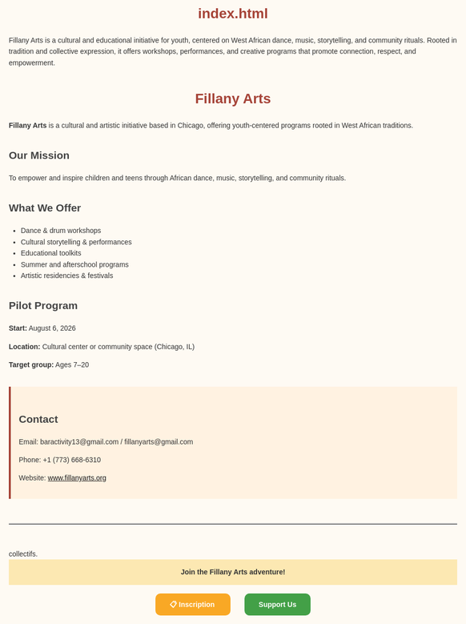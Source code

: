 # index.html
Fillany Arts is a cultural and educational initiative for youth, centered on West African dance, music, storytelling, and community rituals. Rooted in tradition and collective expression, it offers workshops, performances, and creative programs that promote connection, respect, and empowerment.
<!DOCTYPE html>
<html lang="en">
<head>
  <meta charset="UTF-8" />
  <meta name="viewport" content="width=device-width, initial-scale=1.0"/>
  <title>Fillany Arts</title>
  <style>
    body {
      font-family: Arial, sans-serif;
      line-height: 1.6;
      padding: 2rem;
      max-width: 900px;
      margin: auto;
      background-color: #fefaf3;
      color: #333;
    }
    h1 {
      color: #a64438;
      text-align: center;
    }
    h2 {
      color: #444;
      margin-top: 2rem;
    }
    ul {
      padding-left: 1.5rem;
    }
    .contact {
      background: #fff2e1;
      padding: 1rem;
      border-left: 4px solid #a64438;
      margin-top: 2rem;
    }
    hr {
      margin: 3rem 0;
      border: none;
      border-top: 2px solid #ddd;
    }
  </style>
</head>
<body>

  <h1>Fillany Arts</h1>

  <p><strong>Fillany Arts</strong> is a cultural and artistic initiative based in Chicago, offering youth-centered programs rooted in West African traditions.</p>

  <h2>  Our Mission</h2>
  <p>To empower and inspire children and teens through African dance, music, storytelling, and community rituals.</p>

  <h2>  What We Offer</h2>
  <ul>
    <li>Dance & drum workshops</li>
    <li>Cultural storytelling & performances</li>
    <li>Educational toolkits</li>
    <li>Summer and afterschool programs</li>
    <li>Artistic residencies & festivals</li>
  </ul>

  <h2>  Pilot Program</h2>
  <p><strong>Start:</strong> August 6, 2026</p>
  <p><strong>Location:</strong> Cultural center or community space (Chicago, IL)</p>
  <p><strong>Target group:</strong> Ages 7–20</p>

  <div class="contact">
    <h2>  Contact</h2>
    <p>Email: baractivity13@gmail.com / fillanyarts@gmail.com</p>
    <p>Phone: +1 (773) 668-6310</p>
    <p>Website: <a href="http://www.fillanyarts.org">www.fillanyarts.org</a></p>
  </div>

  <hr>

</body>
</html>collectifs.
<!-- Bannière -->
<div style="background-color:#FCE8B2; padding:1em; text-align:center; font-weight:bold;">
    Join the Fillany Arts adventure! 
</div>

<!-- Boutons principaux -->
<div style="text-align:center; margin:2em 0;">
  <a href="https://forms.gle/ton-formulaire-inscription" target="_blank" style="padding:1em 2em; background-color:#F9A825; color:white; text-decoration:none; font-weight:bold; border-radius:10px; margin:0 1em;">
    📋 Inscription
  </a>
  
  <a href="https://www.paypal.me/tonlien" target="_blank" style="padding:1em 2em; background-color:#43A047; color:white; text-decoration:none; font-weight:bold; border-radius:10px; margin:0 1em;">
      Support Us 
  </a>
</div>

